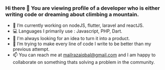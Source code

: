 ### Hi there 👋 You are viewing profile of a developer who is either writing code or dreaming about climbing a mountain.

  - 🔭 I’m currently working on nodeJS, flutter, laravel and reactJS.
  - 💻 Languages I primarily use : Javascript, PHP, Dart. 
  - 🧐 I'm always looking for an idea to turn it into a product.
  - 🌱 I’m trying to make every line of code I write to be better than my previous attempt.
  - 📫 You can reach me at mailrazaiqbal@gmail.com and I am happy to collaborate on something thats solving a problem in the community.

<!--
**razaIqbal07/razaIqbal07** is a ✨ _special_ ✨ repository because its `README.md` (this file) appears on your GitHub profile.

Here are some ideas to get you started:

- 🔭 I’m currently working on ...
- 🌱 I’m currently learning ...
- 👯 I’m looking to collaborate on ...
- 🤔 I’m looking for help with ...
- 💬 Ask me about ...
- 📫 How to reach me: ...
- 😄 Pronouns: ...
- ⚡ Fun fact: ...
-->
